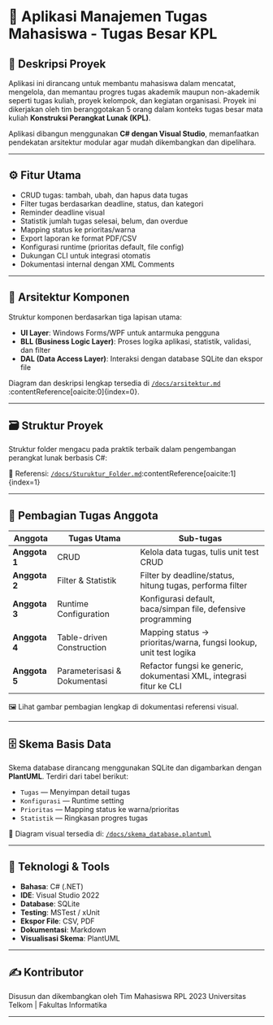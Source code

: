 ﻿# 📘 Aplikasi Manajemen Tugas Mahasiswa - Tugas Besar KPL

## 📌 Deskripsi Proyek
Aplikasi ini dirancang untuk membantu mahasiswa dalam mencatat, mengelola, dan memantau progres tugas akademik maupun non-akademik seperti tugas kuliah, proyek kelompok, dan kegiatan organisasi. Proyek ini dikerjakan oleh tim beranggotakan 5 orang dalam konteks tugas besar mata kuliah **Konstruksi Perangkat Lunak (KPL)**.

Aplikasi dibangun menggunakan **C# dengan Visual Studio**, memanfaatkan pendekatan arsitektur modular agar mudah dikembangkan dan dipelihara.

---

## ⚙️ Fitur Utama
- CRUD tugas: tambah, ubah, dan hapus data tugas
- Filter tugas berdasarkan deadline, status, dan kategori
- Reminder deadline visual
- Statistik jumlah tugas selesai, belum, dan overdue
- Mapping status ke prioritas/warna
- Export laporan ke format PDF/CSV
- Konfigurasi runtime (prioritas default, file config)
- Dukungan CLI untuk integrasi otomatis
- Dokumentasi internal dengan XML Comments

---

## 🧩 Arsitektur Komponen

Struktur komponen berdasarkan tiga lapisan utama:

- **UI Layer**: Windows Forms/WPF untuk antarmuka pengguna
- **BLL (Business Logic Layer)**: Proses logika aplikasi, statistik, validasi, dan filter
- **DAL (Data Access Layer)**: Interaksi dengan database SQLite dan ekspor file

Diagram dan deskripsi lengkap tersedia di [`/docs/arsitektur.md`](./docs/arsitektur.md)&#8203;:contentReference[oaicite:0]{index=0}.

---

## 🗃️ Struktur Proyek

Struktur folder mengacu pada praktik terbaik dalam pengembangan perangkat lunak berbasis C#:


📁 Referensi: [`/docs/Sturuktur_Folder.md`](./docs/Sturuktur_Folder.md)&#8203;:contentReference[oaicite:1]{index=1}

---

## 🧠 Pembagian Tugas Anggota

| Anggota     | Tugas Utama                  | Sub-tugas                                                                 |
|-------------|------------------------------|--------------------------------------------------------------------------|
| **Anggota 1** | CRUD                        | Kelola data tugas, tulis unit test CRUD                                 |
| **Anggota 2** | Filter & Statistik          | Filter by deadline/status, hitung tugas, performa filter                 |
| **Anggota 3** | Runtime Configuration       | Konfigurasi default, baca/simpan file, defensive programming             |
| **Anggota 4** | Table-driven Construction   | Mapping status → prioritas/warna, fungsi lookup, unit test logika        |
| **Anggota 5** | Parameterisasi & Dokumentasi| Refactor fungsi ke generic, dokumentasi XML, integrasi fitur ke CLI      |

🖼️ Lihat gambar pembagian lengkap di dokumentasi referensi visual.

---

## 🗄️ Skema Basis Data

Skema database dirancang menggunakan SQLite dan digambarkan dengan **PlantUML**. Terdiri dari tabel berikut:

- `Tugas` — Menyimpan detail tugas
- `Konfigurasi` — Runtime setting
- `Prioritas` — Mapping status ke warna/prioritas
- `Statistik` — Ringkasan progres tugas

📄 Diagram visual tersedia di: [`/docs/skema_database.plantuml`](./docs/skema_database.plantuml)

---

## 🧪 Teknologi & Tools

- **Bahasa**: C# (.NET)
- **IDE**: Visual Studio 2022
- **Database**: SQLite
- **Testing**: MSTest / xUnit
- **Ekspor File**: CSV, PDF
- **Dokumentasi**: Markdown
- **Visualisasi Skema**: PlantUML

---

## ✍️ Kontributor

Disusun dan dikembangkan oleh Tim Mahasiswa RPL 2023
Universitas Telkom | Fakultas Informatika 

---

